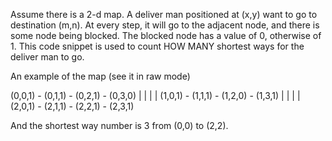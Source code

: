 Assume there is a 2-d map. A deliver man positioned at (x,y) want to go to destination (m,n). At every step, it will go to the adjacent node, and there is some node being blocked. The blocked node has a value of 0, otherwise of 1. This code snippet is used to count HOW MANY shortest ways for the deliver man to go.

An example of the map (see it in raw mode)

(0,0,1)  -  (0,1,1)  -  (0,2,1)  -  (0,3,0)
    |          |           |           |
(1,0,1)  -  (1,1,1)  -  (1,2,0)  -  (1,3,1)
    |          |           |           |
(2,0,1)  -  (2,1,1)  -  (2,2,1)  -  (2,3,1)

And the shortest way number is 3 from (0,0) to (2,2).
